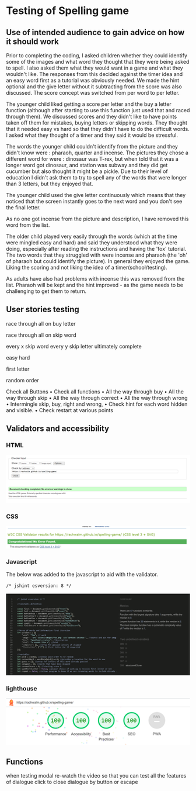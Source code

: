# Testing of Spelling game

## Use of intended audience to gain advice on how it should work

Prior to completing the coding, I asked children whether they could identify some of the images and what word they thought that they were being asked to spell. I also asked them what they would want in a game and what they wouldn't like. The responses from this decided against the timer idea and an easy word first as a tutorial was obviously needed. We made the hint optional and the give letter without it subtracting from the score was also discussed. The score concept was switched from per word to per letter.

The younger child liked getting a score per letter and the buy a letter function (although after starting to use this function just used that and raced through them). We discussed scores and they didn't like to have points taken off them for mistakes, buying letters or skipping words. They thought that it needed easy vs hard so that they didn't have to do the difficult words. I asked what they thought of a timer and they said it would be stressful.

The words the younger child couldn't identify from the picture and they didn't know were : pharaoh, quarter and incense. The pictures they chose a different word for were : dinosaur was T-rex, but when told that it was a longer word got dinosaur, and station was subway and they did get cucumber but also thought it might be a pickle. Due to their level of education I didn't ask them to try to spell any of the words that were longer than 3 letters, but they enjoyed that.

The younger child used the give letter continuously which means that they noticed that the screen instantly goes to the next word and you don't see the final letter.

As no one got incense from the picture and description, I have removed this word from the list.

The older child played very easily through the words (which at the time were mingled easy and hard) and said they understood what they were doing, especially after reading the instructions and having the 'fox' tutorial. The two words that they struggled with were incense and pharaoh (the 'oh' of pharaoh but could identify the picture). In general they enjoyed the game. Liking the scoring and not liking the idea of a timer(school/testing).

As adults have also had problems with incense this was removed from the list. Pharaoh will be kept and the hint improved - as the game needs to be challenging to get them to return.

## User stories testing

race through all on buy letter

race through all on skip word

every x skip word every y skip letter ultimately complete

easy hard

first letter

random order

Check all Buttons
•	Check all functions
•	All the way through buy
•	All the way through skip
•	All the way through correct
•	All the way through wrong
•	Intermingle skip, buy, right and wrong,
•	Check hint for each word hidden and visible.
•	Check restart at various points

## Validators and accessibility

### HTML

![html](documents/html.png)

### CSS

![css](documents/CSS.png)

### Javascript

The below was added to the javascript to aid with the validator.

```JS
/* jshint esversion: 8 */
```

![javascript](documents/javascript.png)

### lighthouse

![lighthouse](documents/lighthouse.png)


## Functions

when testing modal re-watch the video so that you can test all the features of dialogue
click to close dialogue by button or escape